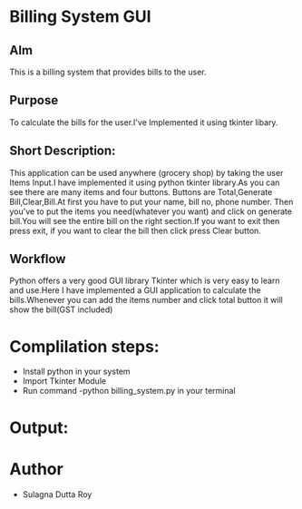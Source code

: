 <h1>Billing System GUI</h1>

<h2>AIm</h2>
<p>This is a billing system that provides bills to the user.</p>

<h2>Purpose</h2>
<p>To calculate the bills for the user.I've Implemented it using tkinter libary.</p>

<h2>Short Description:</h2>
<p>This application can be used anywhere (grocery shop) by taking the user Items  Input.I have implemented it using python tkinter library.As you can see there are many items and four buttons. Buttons are Total,Generate Bill,Clear,Bill.At first you have to put your name, bill no, phone number. Then you've to put the items you need(whatever you want) and click on generate bill.You will see the entire bill on the right section.If you want to exit then press exit, if you want to clear the bill then click press Clear button.</p>

<h2>Workflow</h2>
<p>Python offers a very good GUI library Tkinter which is very easy to learn and use.Here I have implemented a GUI application to calculate the bills.Whenever you can add the items number and click total button it will show the bill(GST included) </p>

<h1>Complilation steps:</h1>
<ul>
  <li>Install python in your system</li>
  <li>Import Tkinter Module</li>
  <li>Run command -python billing_system.py in your terminal</li>
  
 </ul>


<h1>Output:</h1>




<h1>Author</h1>
<ul><li>Sulagna Dutta Roy</li></ul>
